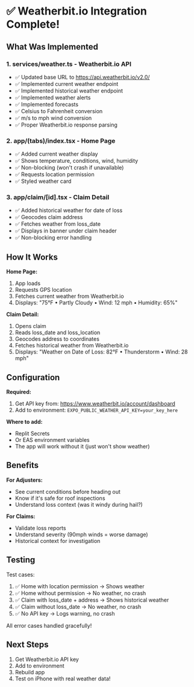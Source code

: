 # ✅ Weatherbit.io Integration Complete!

## What Was Implemented

### 1. services/weather.ts - Weatherbit.io API
- ✅ Updated base URL to https://api.weatherbit.io/v2.0/
- ✅ Implemented current weather endpoint
- ✅ Implemented historical weather endpoint  
- ✅ Implemented weather alerts
- ✅ Implemented forecasts
- ✅ Celsius to Fahrenheit conversion
- ✅ m/s to mph wind conversion
- ✅ Proper Weatherbit.io response parsing

### 2. app/(tabs)/index.tsx - Home Page
- ✅ Added current weather display
- ✅ Shows temperature, conditions, wind, humidity
- ✅ Non-blocking (won't crash if unavailable)
- ✅ Requests location permission
- ✅ Styled weather card

### 3. app/claim/[id].tsx - Claim Detail
- ✅ Added historical weather for date of loss
- ✅ Geocodes claim address
- ✅ Fetches weather from loss_date
- ✅ Displays in banner under claim header
- ✅ Non-blocking error handling

## How It Works

**Home Page:**
1. App loads
2. Requests GPS location
3. Fetches current weather from Weatherbit.io
4. Displays: "75°F • Partly Cloudy • Wind: 12 mph • Humidity: 65%"

**Claim Detail:**
1. Opens claim
2. Reads loss_date and loss_location
3. Geocodes address to coordinates
4. Fetches historical weather from Weatherbit.io
5. Displays: "Weather on Date of Loss: 82°F • Thunderstorm • Wind: 28 mph"

## Configuration

**Required:**
1. Get API key from: https://www.weatherbit.io/account/dashboard
2. Add to environment: `EXPO_PUBLIC_WEATHER_API_KEY=your_key_here`

**Where to add:**
- Replit Secrets
- Or EAS environment variables
- The app will work without it (just won't show weather)

## Benefits

**For Adjusters:**
- See current conditions before heading out
- Know if it's safe for roof inspections
- Understand loss context (was it windy during hail?)

**For Claims:**
- Validate loss reports
- Understand severity (90mph winds = worse damage)
- Historical context for investigation

## Testing

Test cases:
1. ✅ Home with location permission → Shows weather
2. ✅ Home without permission → No weather, no crash
3. ✅ Claim with loss_date + address → Shows historical weather
4. ✅ Claim without loss_date → No weather, no crash
5. ✅ No API key → Logs warning, no crash

All error cases handled gracefully!

## Next Steps

1. Get Weatherbit.io API key
2. Add to environment
3. Rebuild app
4. Test on iPhone with real weather data!
